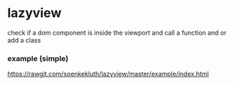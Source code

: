 # lazyview

check if a dom component is inside the viewport and call a function and or add a class


### example (simple)
https://rawgit.com/soenkekluth/lazyview/master/example/index.html
